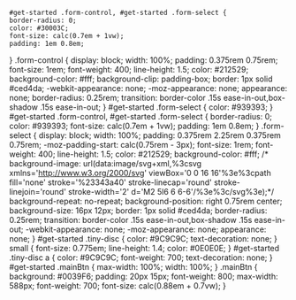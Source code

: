 	#get-started .form-control, #get-started .form-select {
    border-radius: 0;
    color: #30003C;
    font-size: calc(0.7em + 1vw);
    padding: 1em 0.8em;
}
.form-control {
    display: block;
    width: 100%;
    padding: 0.375rem 0.75rem;
    font-size: 1rem;
    font-weight: 400;
    line-height: 1.5;
    color: #212529;
    background-color: #fff;
    background-clip: padding-box;
    border: 1px solid #ced4da;
    -webkit-appearance: none;
    -moz-appearance: none;
    appearance: none;
    border-radius: 0.25rem;
    transition: border-color .15s ease-in-out,box-shadow .15s ease-in-out;
}
#get-started .form-select {
    color: #939393;
}
#get-started .form-control, #get-started .form-select {
    border-radius: 0;
    color: #939393;
    font-size: calc(0.7em + 1vw);
    padding: 1em 0.8em;
}
.form-select {
    display: block;
    width: 100%;
    padding: 0.375rem 2.25rem 0.375rem 0.75rem;
    -moz-padding-start: calc(0.75rem - 3px);
    font-size: 1rem;
    font-weight: 400;
    line-height: 1.5;
    color: #212529;
    background-color: #fff;
   /* background-image: url(data:image/svg+xml,%3csvg xmlns='http://www.w3.org/2000/svg' viewBox='0 0 16 16'%3e%3cpath fill='none' stroke='%23343a40' stroke-linecap='round' stroke-linejoin='round' stroke-width='2' d='M2 5l6 6 6-6'/%3e%3c/svg%3e);*/
    background-repeat: no-repeat;
    background-position: right 0.75rem center;
    background-size: 16px 12px;
    border: 1px solid #ced4da;
    border-radius: 0.25rem;
    transition: border-color .15s ease-in-out,box-shadow .15s ease-in-out;
    -webkit-appearance: none;
    -moz-appearance: none;
    appearance: none;
}
#get-started .tiny-disc {
    color: #9C9C9C;
    text-decoration: none;
}
small {
    font-size: 0.775em;
    line-height: 1.4;
    color: #0E0E0E;
}
#get-started .tiny-disc a {
    color: #9C9C9C;
    font-weight: 700;
    text-decoration: none;
}
#get-started .mainBtn {
    max-width: 100%;
    width: 100%;
}
.mainBtn {
    background: #0039F6;
    padding: 20px 15px;
    font-weight: 800;
    max-width: 588px;
    font-weight: 700;
    font-size: calc(0.88em + 0.7vw);
}
